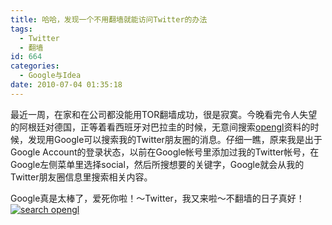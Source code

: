 ```yaml
---
title: 哈哈，发现一个不用翻墙就能访问Twitter的办法
tags:
  - Twitter
  - 翻墙
id: 664
categories:
  - Google与Idea
date: 2010-07-04 01:35:18
---
```


最近一周，在家和在公司都没能用TOR翻墙成功，很是寂寞。今晚看完令人失望的阿根廷对德国，正等着看西班牙对巴拉圭的时候，无意间搜索[opengl](http://www.google.com/search?hl=en&tbs=frim%3A1&q=opengl&aq=f&aqi=g10&aql=&oq=&gs_rfai=)资料的时候，发现用Google可以搜索我的Twitter朋友圈的消息。仔细一瞧，原来我是出于Google Account的登录状态，以前在Google帐号里添加过我的Twitter帐号，在Google左侧菜单里选择social，然后所搜想要的关键字，Google就会从我的Twitter朋友圈信息里搜索相关内容。

Google真是太棒了，爱死你啦！～Twitter，我又来啦～不翻墙的日子真好！
[![](http://www.zhaiduo.com/wp-content/uploads/2010/07/20100704012802.jpg "search opengl")](http://www.zhaiduo.com/wp-content/uploads/2010/07/20100704012802.jpg)